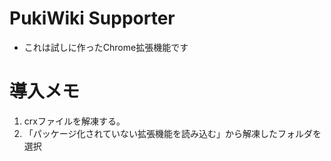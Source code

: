 # PukiWiki Supporter
- これは試しに作ったChrome拡張機能です
# 導入メモ
1. crxファイルを解凍する。
2. 「パッケージ化されていない拡張機能を読み込む」から解凍したフォルダを選択
